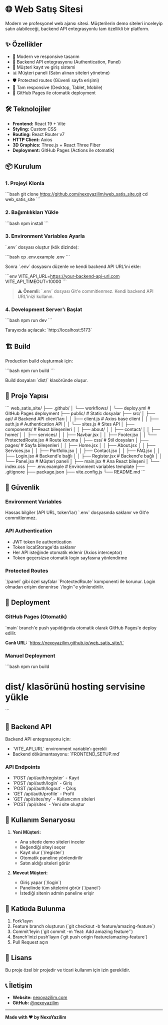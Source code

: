 # 🌐 Web Satış Sitesi

Modern ve profesyonel web ajansı sitesi. Müşterilerin demo siteleri inceleyip satın alabileceği, backend API entegrasyonlu tam özellikli bir platform.

## ✨ Özellikler

- 🎨 Modern ve responsive tasarım
- 🔐 Backend API entegrasyonu (Authentication, Panel)
- 👥 Müşteri kayıt ve giriş sistemi
- 📊 Müşteri paneli (Satın alınan siteleri yönetme)
- 🛡️ Protected routes (Güvenli sayfa erişimi)
- 📱 Tam responsive (Desktop, Tablet, Mobile)
- 🚀 GitHub Pages ile otomatik deployment

## 🛠️ Teknolojiler

- **Frontend:** React 19 + Vite
- **Styling:** Custom CSS
- **Routing:** React Router v7
- **HTTP Client:** Axios
- **3D Graphics:** Three.js + React Three Fiber
- **Deployment:** GitHub Pages (Actions ile otomatik)

## 📦 Kurulum

### 1. Projeyi Klonla

\`\`\`bash
git clone https://github.com/nexoyazilim/web_satis_site.git
cd web_satis_site
\`\`\`

### 2. Bağımlılıkları Yükle

\`\`\`bash
npm install
\`\`\`

### 3. Environment Variables Ayarla

\`.env\` dosyası oluştur (kök dizinde):

\`\`\`bash
cp .env.example .env
\`\`\`

Sonra \`.env\` dosyasını düzenle ve kendi backend API URL'ini ekle:

\`\`\`env
VITE_API_URL=https://your-backend-api-url.com
VITE_API_TIMEOUT=10000
\`\`\`

> ⚠️ **Önemli:** \`.env\` dosyası Git'e commitlenmez. Kendi backend API URL'inizi kullanın.

### 4. Development Server'ı Başlat

\`\`\`bash
npm run dev
\`\`\`

Tarayıcıda açılacak: \`http://localhost:5173\`

## 🏗️ Build

Production build oluşturmak için:

\`\`\`bash
npm run build
\`\`\`

Build dosyaları \`dist/\` klasöründe oluşur.

## 📂 Proje Yapısı

\`\`\`
web_satis_site/
├── .github/
│   └── workflows/
│       └── deploy.yml          # GitHub Pages deployment
├── public/                     # Static dosyalar
├── src/
│   ├── api/                    # Backend API client'ları
│   │   ├── client.js          # Axios base client
│   │   ├── auth.js            # Authentication API
│   │   └── sites.js           # Sites API
│   ├── components/            # React bileşenleri
│   │   ├── about/
│   │   ├── contact/
│   │   ├── home/
│   │   ├── services/
│   │   ├── Navbar.jsx
│   │   ├── Footer.jsx
│   │   └── ProtectedRoute.jsx # Route koruma
│   ├── css/                   # Stil dosyaları
│   ├── pages/                 # Sayfa bileşenleri
│   │   ├── Home.jsx
│   │   ├── About.jsx
│   │   ├── Services.jsx
│   │   ├── Portfolio.jsx
│   │   ├── Contact.jsx
│   │   ├── FAQ.jsx
│   │   ├── Login.jsx          # Backend'e bağlı
│   │   ├── Register.jsx       # Backend'e bağlı
│   │   └── Panel.jsx          # Müşteri paneli
│   ├── main.jsx               # Ana React bileşeni
│   └── index.css
├── .env.example               # Environment variables template
├── .gitignore
├── package.json
├── vite.config.js
└── README.md
\`\`\`

## 🔐 Güvenlik

### Environment Variables

Hassas bilgiler (API URL, token'lar) \`.env\` dosyasında saklanır ve Git'e commitlenmez.

### API Authentication

- JWT token ile authentication
- Token localStorage'da saklanır
- Her API isteğinde otomatik eklenir (Axios interceptor)
- Token geçersizse otomatik login sayfasına yönlendirme

### Protected Routes

\`/panel\` gibi özel sayfalar \`ProtectedRoute\` komponenti ile korunur. Login olmadan erişim denenirse \`/login\`'e yönlendirilir.

## 🚀 Deployment

### GitHub Pages (Otomatik)

\`main\` branch'e push yapıldığında otomatik olarak GitHub Pages'e deploy edilir.

**Canlı URL:** \`https://nexoyazilim.github.io/web_satis_site/\`

### Manuel Deployment

\`\`\`bash
npm run build
# dist/ klasörünü hosting servisine yükle
\`\`\`

## 📄 Backend API

Backend API entegrasyonu için:
- \`VITE_API_URL\` environment variable'ı gerekli
- Backend dökümantasyonu: \`FRONTEND_SETUP.md\`

### API Endpoints

- \`POST /api/auth/register\` - Kayıt
- \`POST /api/auth/login\` - Giriş
- \`POST /api/auth/logout\` - Çıkış
- \`GET /api/auth/profile\` - Profil
- \`GET /api/sites/my\` - Kullanıcının siteleri
- \`POST /api/sites\` - Yeni site oluştur

## 🎯 Kullanım Senaryosu

1. **Yeni Müşteri:**
   - Ana sitede demo siteleri inceler
   - Beğendiği siteyi seçer
   - Kayıt olur (\`/register\`)
   - Otomatik paneline yönlendirilir
   - Satın aldığı siteleri görür

2. **Mevcut Müşteri:**
   - Giriş yapar (\`/login\`)
   - Panelinde tüm sitelerini görür (\`/panel\`)
   - İstediği sitenin admin paneline erişir

## 🤝 Katkıda Bulunma

1. Fork'layın
2. Feature branch oluşturun (\`git checkout -b feature/amazing-feature\`)
3. Commit'leyin (\`git commit -m 'feat: Add amazing feature'\`)
4. Branch'inizi push'layın (\`git push origin feature/amazing-feature\`)
5. Pull Request açın

## 📝 Lisans

Bu proje özel bir projedir ve ticari kullanım için izin gereklidir.

## 📞 İletişim

- **Website:** [nexoyazilim.com](https://nexoyazilim.com)
- **GitHub:** [@nexoyazilim](https://github.com/nexoyazilim)

---

**Made with ❤️ by NexoYazilim**
